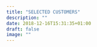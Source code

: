 ```yaml
---
title: "SELECTED CUSTOMERS"
description: ""
date: 2018-12-16T15:31:35+01:00
draft: false
image: ""
---
```


